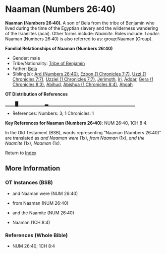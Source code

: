 # Naaman (Numbers 26:40)
**Naaman (Numbers 26:40)**. 
A son of Bela from the tribe of Benjamin who lived during the time of the Egyptian slavery and the wilderness wandering of the Israelites (acai). 
Other forms include: 
*Naamite*. 
Roles include: 
_Leader_. 
Naaman (Numbers 26:40) is also referred to as: 
group:Naaman (Group). 




**Familial Relationships of Naaman (Numbers 26:40)**


* Gender: male
* Tribe/Nationality: [Tribe of Benjamin](../../../groups/md/acai/Benjamin.md)
* Father: [Bela](Bela.md)
* Sibling(s): [Ard (Numbers 26:40)](Ard.2.md), [Ezbon (1 Chronicles 7:7)](Ezbon.2.md), [Uzzi (1 Chronicles 7:7)](Uzzi.3.md), [Uzziel (1 Chronicles 7:7)](Uzziel.3.md), [Jerimoth](Jerimoth.md), [Iri](Iri.md), [Addar](Addar.md), [Gera (1 Chronicles 8:3)](Gera.3.md), [Abihud](Abihud.md), [Abishua (1 Chronicles 8:4)](Abishua.2.md), [Ahoah](Ahoah.md)


**OT Distribution of References**

▁▁▁█▁▁▁▁▁▁▁▁▃▁▁▁▁▁▁▁▁▁▁▁▁▁▁▁▁▁▁▁▁▁▁▁▁▁▁
* References: Numbers: 3; 1 Chronicles: 1



**Key References for Naaman (Numbers 26:40)**: 
NUM 26:40, 1CH 8:4. 


In the Old Testament (BSB), words representing “Naaman (Numbers 26:40)” are translated as 
*and Naaman were* (1x), *from Naaman* (1x), *and the Naamite* (1x), *Naaman* (1x). 




Return to [Index](00-Index.md)

## More Information

### OT Instances (BSB)

* and Naaman were (NUM 26:40)

* from Naaman (NUM 26:40)

* and the Naamite (NUM 26:40)

* Naaman (1CH 8:4)



### References (Whole Bible)

* NUM 26:40; 1CH 8:4



